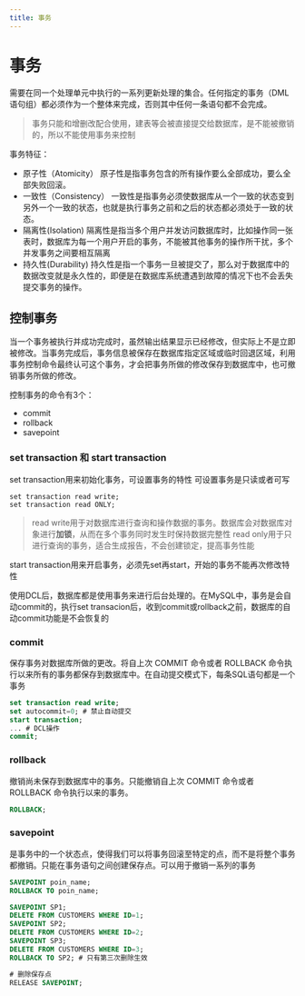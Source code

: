 ```yaml
---
title: 事务
---
```


# 事务
需要在同一个处理单元中执行的一系列更新处理的集合。任何指定的事务（DML语句组）都必须作为一个整体来完成，否则其中任何一条语句都不会完成。

> 事务只能和增删改配合使用，建表等会被直接提交给数据库，是不能被撤销的，所以不能使用事务来控制

事务特征：
* 原子性（Atomicity）
    原子性是指事务包含的所有操作要么全部成功，要么全部失败回滚。
* 一致性（Consistency）
    一致性是指事务必须使数据库从一个一致的状态变到另外一个一致的状态，也就是执行事务之前和之后的状态都必须处于一致的状态。
* 隔离性(Isolation)
    隔离性是指当多个用户并发访问数据库时，比如操作同一张表时，数据库为每一个用户开启的事务，不能被其他事务的操作所干扰，多个并发事务之间要相互隔离
* 持久性(Durability)
    持久性是指一个事务一旦被提交了，那么对于数据库中的数据改变就是永久性的，即便是在数据库系统遭遇到故障的情况下也不会丢失提交事务的操作。

## 控制事务
当一个事务被执行并成功完成时，虽然输出结果显示已经修改，但实际上不是立即被修改。当事务完成后，事务信息被保存在数据库指定区域或临时回退区域，利用事务控制命令最终认可这个事务，才会把事务所做的修改保存到数据库中，也可撤销事务所做的修改。

控制事务的命令有3个：
* commit
* rollback
* savepoint

### set transaction 和 start transaction
set transaction用来初始化事务，可设置事务的特性
可设置事务是只读或者可写

```
set transaction read write;
set transaction read ONLY;
```
> read write用于对数据库进行查询和操作数据的事务。数据库会对数据库对象进行**加锁**，从而在多个事务同时发生时保持数据完整性
> read only用于只进行查询的事务，适合生成报告，不会创建锁定，提高事务性能

start transaction用来开启事务，必须先set再start，开始的事务不能再次修改特性

使用DCL后，数据库都是使用事务来进行后台处理的。在MySQL中，事务是会自动commit的，执行set transacion后，收到commit或rollback之前，数据库的自动commit功能是不会恢复的

### commit
保存事务对数据库所做的更改。将自上次 COMMIT 命令或者 ROLLBACK 命令执行以来所有的事务都保存到数据库中。在自动提交模式下，每条SQL语句都是一个事务

```sql
set transaction read write;
set autocommit=0; # 禁止自动提交
start transaction;
... # DCL操作
commit;
```

### rollback
撤销尚未保存到数据库中的事务。只能撤销自上次 COMMIT 命令或者 ROLLBACK 命令执行以来的事务。

```sql
ROLLBACK;
```

### savepoint
是事务中的一个状态点，使得我们可以将事务回滚至特定的点，而不是将整个事务都撤销。只能在事务语句之间创建保存点。可以用于撤销一系列的事务

```sql
SAVEPOINT poin_name;
ROLLBACK TO poin_name;

SAVEPOINT SP1;
DELETE FROM CUSTOMERS WHERE ID=1;
SAVEPOINT SP2;
DELETE FROM CUSTOMERS WHERE ID=2;
SAVEPOINT SP3;
DELETE FROM CUSTOMERS WHERE ID=3;
ROLLBACK TO SP2; # 只有第三次删除生效

# 删除保存点
RELEASE SAVEPOINT;
```
                      